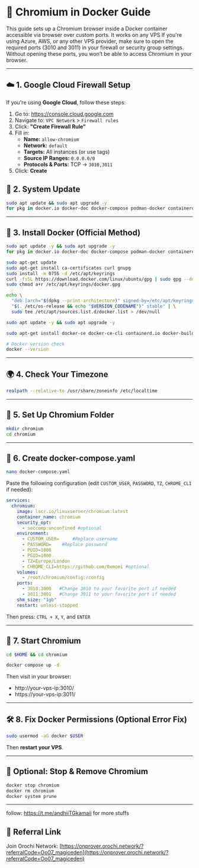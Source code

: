 # 🧭 Chromium in Docker Guide

This guide sets up a Chromium browser inside a Docker container accessible via browser over custom ports. It works on any VPS If you're using Azure, AWS, or any other VPS provider, make sure to open the required ports (3010 and 3011) in your firewall or security group settings.
Without opening these ports, you won’t be able to access Chromium in your browser.

---

## ☁️ 1. Google Cloud Firewall Setup 

If you're using **Google Cloud**, follow these steps:

1. Go to: https://console.cloud.google.com
2. Navigate to: `VPC Network` > `Firewall rules`
3. Click: **"Create Firewall Rule"**
4. Fill in:
   - **Name:** `allow-chromium`
   - **Network:** `default`
   - **Targets:** All instances (or use tags)
   - **Source IP Ranges:** `0.0.0.0/0`
   - **Protocols & Ports:** TCP → `3010,3011`
5. Click: **Create**


## 🔧 2. System Update

```bash
sudo apt update && sudo apt upgrade -y
for pkg in docker.io docker-doc docker-compose podman-docker containerd runc; do sudo apt-get remove -y $pkg; done
```

---

## 🐳 3. Install Docker (Official Method)

```bash
sudo apt update -y && sudo apt upgrade -y
for pkg in docker.io docker-doc docker-compose podman-docker containerd runc; do sudo apt-get remove $pkg; done

sudo apt-get update
sudo apt-get install ca-certificates curl gnupg
sudo install -m 0755 -d /etc/apt/keyrings
curl -fsSL https://download.docker.com/linux/ubuntu/gpg | sudo gpg --dearmor -o /etc/apt/keyrings/docker.gpg
sudo chmod a+r /etc/apt/keyrings/docker.gpg

echo \
  "deb [arch="$(dpkg --print-architecture)" signed-by=/etc/apt/keyrings/docker.gpg] https://download.docker.com/linux/ubuntu \
  "$(. /etc/os-release && echo "$VERSION_CODENAME")" stable" | \
  sudo tee /etc/apt/sources.list.d/docker.list > /dev/null

sudo apt update -y && sudo apt upgrade -y

sudo apt-get install docker-ce docker-ce-cli containerd.io docker-buildx-plugin docker-compose-plugin

# Docker version check
docker --version
```

---

## 🌍 4. Check Your Timezone

```bash
realpath --relative-to /usr/share/zoneinfo /etc/localtime
```

---

## 📁 5. Set Up Chromium Folder

```bash
mkdir chromium
cd chromium
```

---

## 📝 6. Create docker-compose.yaml

```bash
nano docker-compose.yaml
```

Paste the following configuration (edit `CUSTOM_USER`, `PASSWORD`, `TZ`, `CHROME_CLI` if needed):

```yaml
services:
  chromium:
    image: lscr.io/linuxserver/chromium:latest
    container_name: chromium
    security_opt:
      - seccomp:unconfined #optional
    environment:
      - CUSTOM_USER=     #Replace username
      - PASSWORD=    #Replace password
      - PUID=1000
      - PGID=1000
      - TZ=Europe/London
      - CHROME_CLI=https://github.com/0xmoei #optional
    volumes:
      - /root/chromium/config:/config
    ports:
      - 3010:3000   #Change 3010 to your favorite port if needed
      - 3011:3001   #Change 3011 to your favorite port if needed
    shm_size: "1gb"
    restart: unless-stopped
```

Then press: `CTRL + X`, `Y`, and `ENTER`

---

## 🚀 7. Start Chromium

```bash
cd $HOME && cd chromium

docker compose up -d
```

Then visit in your browser:

- http://your-vps-ip:3010/
- https://your-vps-ip:3011/

---

## 🛠️ 8. Fix Docker Permissions (Optional Error Fix)

```bash
sudo usermod -aG docker $USER
```

Then **restart your VPS**.

---

## 🧼 Optional: Stop & Remove Chromium

```bash
docker stop chromium
docker rm chromium
docker system prune
```

---

follow: https://t.me/andhiiTGkamaii for more stuffs



## 🔗 Referral Link

Join Orochi Network: [https://onprover.orochi.network/?referralCode=Oo07_magiceden](https://onprover.orochi.network/?referralCode=Oo07_magiceden)
